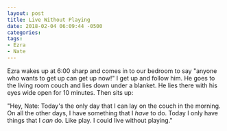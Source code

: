 ```yaml
---
layout: post
title: Live Without Playing
date: 2018-02-04 06:09:44 -0500
categories:
tags:
- Ezra
- Nate
---
```


Ezra wakes up at 6:00 sharp and comes in to our bedroom to say "anyone who wants to get up can get up now!" I get up and follow him. He goes to the living room couch and lies down under a blanket. He lies there with his eyes wide open for 10 minutes. Then sits up:

"Hey, Nate: Today's the only day that I can lay on the couch in the morning. On all the other days, I have something that I _have_ to do. Today I only have things that I _can_ do. Like play. I could live without playing."

